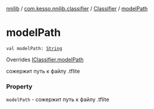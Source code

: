 [nnilib](../../index.md) / [com.kesso.nnilib.classifier](../index.md) / [Classifier](index.md) / [modelPath](./model-path.md)

# modelPath

`val modelPath: `[`String`](https://kotlinlang.org/api/latest/jvm/stdlib/kotlin/-string/index.html)

Overrides [IClassifier.modelPath](../-i-classifier/model-path.md)

сожержит путь к файлу .tflite

### Property

`modelPath` - сожержит путь к файлу .tflite